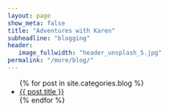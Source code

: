 ```yaml
---
layout: page
show_meta: false
title: "Adventures with Karen"
subheadline: "blogging"
header:
   image_fullwidth: "header_unsplash_5.jpg"
permalink: "/more/blog/"
---
```

<ul>
    {% for post in site.categories.blog %}
    <li><a href="{{ site.url }}{{ site.baseurl }}{{ post.url }}">{{ post.title }}</a></li>
    {% endfor %}
</ul>